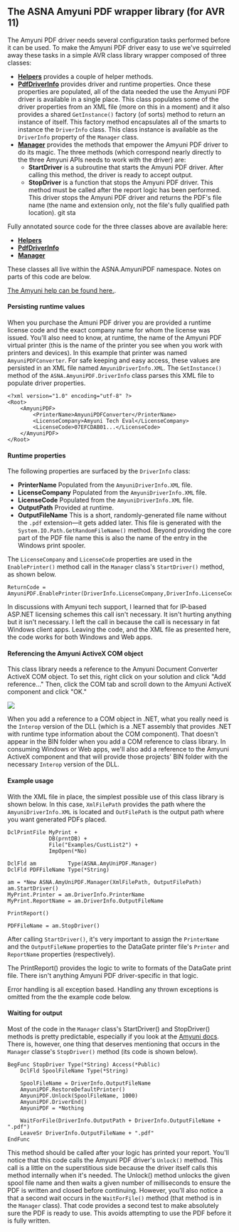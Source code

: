 ## The ASNA Amyuni PDF wrapper library (for AVR 11)
  
The Amyuni PDF driver needs several configuration tasks performed before it can be used. To make the Amyuni PDF driver easy to use we've squirreled away these tasks in a simple AVR class library wrapper composed of three classes: 

* [__Helpers__](http://asna.github.io/AVR-ASP.NET-Amyuni-AnnotatedCode/code/ASNA.AmyuniPDF/Helpers.html) provides a couple of helper methods.  
* [__PdfDriverInfo__](http://asna.github.io/AVR-ASP.NET-Amyuni-AnnotatedCode/code/ASNA.AmyuniPDF/PDFDriverInfo.html) provides driver and runtime properties. Once these properties are populated, all of the data needed the use the Amyuni PDF driver is available in a single place. This class populates some of the driver properties from an XML file (more on this in a moment) and it also provides a shared `GetInstance()` factory (of sorts) method to return an instance of itself. This factory method encapsulates  all of the smarts to instance the `DriverInfo` class. This class instance is available as the `DriverInfo` property of the `Manager` class.      
* [__Manager__](http://asna.github.io/AVR-ASP.NET-Amyuni-AnnotatedCode/code/ASNA.AmyuniPDF/Manager.html) provides the methods that empower the Amyuni PDF driver to do its magic. The three methods (which correspond nearly directly to the three Amyuni APIs needs to work with the driver) are:
	* __StartDriver__ is a subroutine that starts the Amyuni PDF driver. After calling this method, the driver is ready to accept output. 
	* __StopDriver__  is a function that stops the Amyuni PDF driver. This method must be called after the report logic has been performed. This driver stops the Amyuni PDF driver and returns the PDF's file name (the name and extension only, not the file's fully qualified path location).  git sta

Fully annotated source code for the three classes above are available here: 

* [__Helpers__](http://asna.github.io/AVR-ASP.NET-Amyuni-AnnotatedCode/code/ASNA.AmyuniPDF/Helpers.html)
* [__PdfDriverInfo__](http://asna.github.io/AVR-ASP.NET-Amyuni-AnnotatedCode/code/ASNA.AmyuniPDF/PDFDriverInfo.html)      
* [__Manager__](http://asna.github.io/AVR-ASP.NET-Amyuni-AnnotatedCode/code/ASNA.AmyuniPDF/Manager.html)

These classes all live within the ASNA.AmyuniPDF namespace. Notes on parts of this code are below. 
      
[The Amyuni help can be found here.](https://www.amyuni.com/WebHelp/Developer_Documentation.htm#Amyuni_Document_Converter/Introduction.htm).  

#### Persisting runtime values

When you purchase the Amuni PDF driver you are provided a runtime license code and the exact company name for whom the license was issued. You'll also need to know, at runtime, the name of the Amyuni PDF virtual printer (this is the name of the printer you see when you work with printers and devices). In this example that printer was named `AmyuniPDFConverter`. For safe keeping and easy access, these values are persisted in an XML file named `AmyuniDriverInfo.XML`. The `GetInstance()` method of the `ASNA.AmyuniPDF.DriverInfo` class parses this XML file to populate driver properties.    
 
	<?xml version="1.0" encoding="utf-8" ?>
	<Root>
	    <AmyuniPDF>
	        <PrinterName>AmyuniPDFConverter</PrinterName>
	        <LicenseCompany>Amyuni Tech Eval</LicenseCompany>
	        <LicenseCode>07EFCDAB01...</LicenseCode>
	    </AmyuniPDF>
	</Root>

#### Runtime properties

The following properties are surfaced by the `DriverInfo` class:

* __PrinterName__ Populated from the `AmyuniDriverInfo.XML` file.
* __LicenseCompany__ Populated from the `AmyuniDriverInfo.XML` file.
* __LicenseCode__ Populated from the `AmyuniDriverInfo.XML` file.
* __OutputPath__ Provided at runtime. 
* __OutputFileName__ This is a short, randomly-generated file name without the `.pdf` extension&mdash;it gets added later. This file is generated with the `System.IO.Path.GetRandomFileName()` method. Beyond providing the core part of the PDF file name this is also the name of the entry in the Windows print spooler.  

The `LicenseCompany` and `LicenseCode` properties are used in the `EnablePrinter()` method call in the `Manager` class's `StartDriver()` method, as shown below.

	ReturnCode = AmyuniPDF.EnablePrinter(DriverInfo.LicenseCompany,DriverInfo.LicenseCode)

In discussions with Amyuni tech support, I learned that for IP-based ASP.NET licensing schemes this call isn't necessary. It isn't hurting anything but it isn't necessary. I left the call in because the call is necessary in fat Windows client apps. Leaving the code, and the XML file as presented here, the code works for both Windows and Web apps.  

#### Referencing the Amyuni ActiveX COM object

This class library needs a reference to the Amyuni Document Converter ActiveX COM object. To set this, right click on your solution and click "Add reference..." Then, click the COM tab and scroll down to the Amyuni ActiveX component and click "OK." 

![](https://asna.com/filebin/marketing//article-figures/SetAmyuniReference.png?x=1449611644571)

When you add a reference to a COM object in .NET, what you really need is the `Interop` version of the DLL (which is a .NET assembly that provides .NET with runtime type information about the COM component). That doesn't appear in the BIN folder when you add a COM reference to class library. In consuming Windows or Web apps, we'll also add a reference to the Amyuni ActiveX component and that will provide those projects' BIN folder with the necessary `Interop` version of the DLL.

#### Example usage

With the XML file in place, the simplest possible use of this class library is shown below. In this case, `XmlFilePath` provides the path where the `AmyuniDriverInfo.XML` is located and `OutFilePath` is the output path where you want generated PDFs placed.


    DclPrintFile MyPrint +
                 DB(prntDB) +
                 File("Examples/CustList2") +
                 ImpOpen(*No)	

    DclFld am          Type(ASNA.AmyUniPDF.Manager)
    DclFld PDFFileName Type(*String)

    am = *New ASNA.AmyUniPDF.Manager(XmlFilePath, OutputFilePath)
    am.StartDriver()
    MyPrint.Printer = am.DriverInfo.PrinterName
    MyPrint.ReportName = am.DriverInfo.OutputFileName

    PrintReport()

    PDFFileName = am.StopDriver()
    
After calling `StartDriver()`, it's very important to assign the `PrinterName` and the `OutputFileName` properties to the DataGate printer file's `Printer` and `ReportName` properties (respectively).

The PrintReport() provides the logic to write to formats of the DataGate print file. There isn't anything Amyuni PDF driver-specific in that logic.

Error handling is all exception based. Handling any thrown exceptions is omitted from the the example code below.    

#### Waiting for output

Most of the code in the `Manager` class's StartDriver() and StopDriver() methods is pretty predictable, especially if you look at the [Amyuni docs](https://www.amyuni.com/WebHelp/Developer_Documentation.htm#Amyuni_Document_Converter/Introduction.htm). There is, however, one thing that deserves mentioning that occurs in the `Manager` classe's `StopDriver()` method (its code is shown below). 

    BegFunc StopDriver Type(*String) Access(*Public)
        DclFld SpoolFileName Type(*String)

        SpoolFileName = DriverInfo.OutputFileName
        AmyuniPDF.RestoreDefaultPrinter()
        AmyuniPDF.Unlock(SpoolFileName, 1000)
        AmyuniPDF.DriverEnd()
        AmyuniPDF = *Nothing

        WaitForFile(DriverInfo.OutputPath + DriverInfo.OutputFileName + ".pdf")
        LeaveSr DriverInfo.OutputFileName + ".pdf"
    EndFunc

This method should be called after your logic has printed your report. You'll notice that this code calls the Amyuni PDF driver's `Unlock()` method. This call is a little on the superstitious side because the driver itself calls this method internally when it's needed. The Unlock() method unlocks the given spool file name and then waits a given number of milliseconds to ensure the PDF is written and closed before continuing. However, you'll also notice a that a second wait occurs in the `WaitForFile()` method (that method is in the `Manager` class). That code provides a second test to make absolutely sure the PDF is ready to use. This avoids attempting to use the PDF before it is fully written.